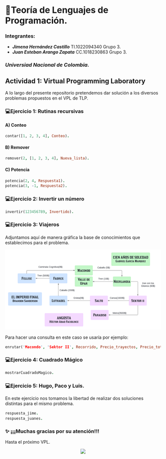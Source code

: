 
# 🦉Teoría de Lenguajes de Programación.

### Integrantes:
- ***Jimena Hernández Castillo*** TI.1022094340 Grupo 3.
- ***Juan Esteban Arango Zapata*** CC.1018230863 Grupo 3.
### ***Universiad Nacional de Colombia.***



## Actividad 1: Virtual Programming Laboratory
A lo largo del presente repositorio pretendemos dar solución a los diversos problemas propuestos en el VPL de TLP.

### 💻Ejercicio 1: Rutinas recursivas
#### A) Conteo
```prolog
contar([1, 2, 3, 4], Conteo).
```
#### B) Remover
```prolog
remover(2, [1, 2, 3, 4], Nueva_lista).
```
#### C) Potencia
```prolog
potencia(2, 4, Respuesta1).
potencia(3, -1, Respuesta2).
```
### 💻Ejercicio 2: Invertir un número
```prolog
invertir(123456789, Invertido).
```
### 💻Ejercicio 3: Viajeros
Adjuntamos aquí de manera gráfica la base de conocimientos que establecimos para el problema.


<p align="center">
<img src="./assets/Ejercicio-3.png" width="700"/>
</p>

Para hacer una consulta en este caso se usaría por ejemplo:

```prolog
enrutar('Macondo', 'Sektor II', Recorrido, Precio_trayectos, Precio_total, Tipos_transporte).
```
### 💻Ejercicio 4: Cuadrado Mágico
```prolog
mostrarCuadradoMagico.
```
### 💻Ejercicio 5: Hugo, Paco y Luis.
En este ejercicio nos tomamos la libertad de realizar dos soluciones distintas para el mismo problema.
```prolog
respuesta_jime.
respuesta_juanes.
```

### ✨ ¡¡¡Muchas gracias por su atención!!!
Hasta el próximo VPL.
<p align="center">
<img src="https://static.wikia.nocookie.net/supercpps/images/a/a1/Action_Dance_Light_Blue.gif/revision/latest/scale-to-width-down/250?cb=20170709182020&path-prefix=es
" width="200"/>
</p>
